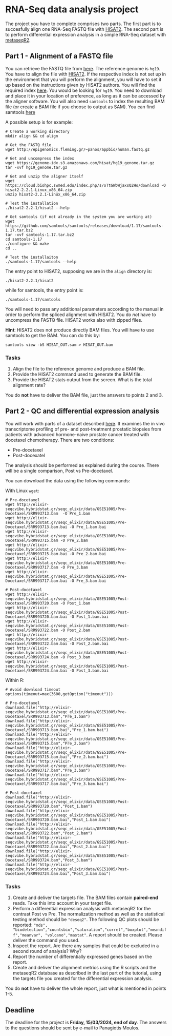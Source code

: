 # RNA-Seq data analysis project

The project you have to complete comprises two parts. The first part is to 
succesfully align one RNA-Seq FASTQ file with [HISAT2](http://daehwankimlab.github.io/hisat2/).
The second part is to perform differential expression analysis in a simple 
RNA-Seq dataset with
[metaseqR2](https://www.bioconductor.org/packages/release/bioc/html/metaseqR2.html).

## Part 1 - Alignment of a FASTQ file

You can retrieve the FASTQ file from [here](http://epigenomics.fleming.gr/~panos/appbio/human.fastq.gz). 
The reference genome is `hg19`.
You have to align the file with [HISAT2](http://daehwankimlab.github.io/hisat2/).
If the respective index is not set up in the environment that you will perform
the alignment, you will have to set it up based on the instructions given by
HISAT2 authors. You will find the required index [here](http://daehwankimlab.github.io/hisat2/download/#h-sapiens).
You would be looking for `hg19`. You need to download and place it in your
location of preference, as long as it can be accessed by the aligner software.
You will also need `samtools` to index the resulting BAM file (or create a BAM
file if you choose to output as SAM). You can find samtools
[here](https://github.com/samtools/samtools/releases/download/1.17/samtools-1.17.tar.bz2)

A possible setup is for example:

```
# Create a working directory
mkdir align && cd align

# Get the FASTQ file
wget http://epigenomics.fleming.gr/~panos/appbio/human.fastq.gz

# Get and uncompress the index
wget https://genome-idx.s3.amazonaws.com/hisat/hg19_genome.tar.gz
tar -xvf hg19_genome.tar.gz

# Get and unzip the aligner itself
wget https://cloud.biohpc.swmed.edu/index.php/s/oTtGWbWjaxsQ2Ho/download -O hisat2-2.2.1-Linux_x86_64.zip
unzip hisat2-2.2.1-Linux_x86_64.zip

# Test the installation
./hisat2-2.2.1/hisat2 --help

# Get samtools (if not already in the system you are working at)
wget https://github.com/samtools/samtools/releases/download/1.17/samtools-1.17.tar.bz2
tar -xvf samtools-1.17.tar.bz2
cd samtools-1.17
./configure && make
cd ..

# Test the installaiton
./samtools-1.17/samtools --help
```

The entry point to HISAT2, supposing we are in the `align` directory is:

```
./hisat2-2.2.1/hisat2
```

while for samtools, the entry point is:

```
./samtools-1.17/samtools
```

You will need to pass any additional parameters according to the manual in order
to perform the spliced alignment with HISAT2. You do *not* have to uncompress 
the FASTQ file. HISAT2 works also with zipped files.

**Hint**: HISAT2 does not produce directly BAM files. You will have to use
samtools to get the BAM. You can do this by:

```
samtools view -bS HISAT_OUT.sam > HISAT_OUT.bam
```

### Tasks

1. Align the file to the reference genome and produce a BAM file.
2. Provide the HISAT2 command used to generate the BAM file.
3. Provide the HISAT2 stats output from the screen. What is the total alignment
rate?

You do **not** have to deliver the BAM file, just the answers to points 2 and 3.

## Part 2 - QC and differential expression analysis

You will work with parts of a dataset described 
[here](https://pubmed.ncbi.nlm.nih.gov/25519703/). It examines the in vivo 
transcriptome profiling of pre- and post-treatment prostatic biopsies from 
patients with advanced hormone-naive prostate cancer treated with docetaxel 
chemotherapy. There are two conditions:

* Pre-docetaxel
* Post-docexatel

The analysis should be performed as explained during the course. There will be
a single comparison, Post vs Pre-docetaxel.

You can download the data using the following commands:

With Linux `wget`:

```
# Pre-docetaxel
wget http://elixir-seqcvibe.hybridstat.gr/seqc_elixir/data/GSE51005/Pre-Docetaxel/SRR993713.bam  -O Pre_1.bam
wget http://elixir-seqcvibe.hybridstat.gr/seqc_elixir/data/GSE51005/Pre-Docetaxel/SRR993713.bam.bai -O Pre_1.bam.bai
wget http://elixir-seqcvibe.hybridstat.gr/seqc_elixir/data/GSE51005/Pre-Docetaxel/SRR993715.bam -O Pre_2.bam
wget http://elixir-seqcvibe.hybridstat.gr/seqc_elixir/data/GSE51005/Pre-Docetaxel/SRR993715.bam.bai -O Pre_2.bam.bai
wget http://elixir-seqcvibe.hybridstat.gr/seqc_elixir/data/GSE51005/Pre-Docetaxel/SRR993717.bam -O Pre_3.bam
wget http://elixir-seqcvibe.hybridstat.gr/seqc_elixir/data/GSE51005/Pre-Docetaxel/SRR993717.bam.bai -O Pre_3.bam.bai

# Post-docetaxel
wget http://elixir-seqcvibe.hybridstat.gr/seqc_elixir/data/GSE51005/Post-Docetaxel/SRR993720.bam -O Post_1.bam
wget http://elixir-seqcvibe.hybridstat.gr/seqc_elixir/data/GSE51005/Post-Docetaxel/SRR993720.bam.bai -O Post_1.bam.bai
wget http://elixir-seqcvibe.hybridstat.gr/seqc_elixir/data/GSE51005/Post-Docetaxel/SRR993722.bam -O Post_2.bam
wget http://elixir-seqcvibe.hybridstat.gr/seqc_elixir/data/GSE51005/Post-Docetaxel/SRR993722.bam.bai -O Post_2.bam.bai
wget http://elixir-seqcvibe.hybridstat.gr/seqc_elixir/data/GSE51005/Post-Docetaxel/SRR993724.bam -O Post_3.bam
wget http://elixir-seqcvibe.hybridstat.gr/seqc_elixir/data/GSE51005/Post-Docetaxel/SRR993724.bam.bai -O Post_3.bam.bai
```

Within R:

```
# Avoid download timeout
options(timeout=max(3600,getOption("timeout")))

# Pre-docetaxel
download.file("http://elixir-seqcvibe.hybridstat.gr/seqc_elixir/data/GSE51005/Pre-Docetaxel/SRR993713.bam","Pre_1.bam")
download.file("http://elixir-seqcvibe.hybridstat.gr/seqc_elixir/data/GSE51005/Pre-Docetaxel/SRR993713.bam.bai","Pre_1.bam.bai")
download.file("http://elixir-seqcvibe.hybridstat.gr/seqc_elixir/data/GSE51005/Pre-Docetaxel/SRR993715.bam","Pre_2.bam")
download.file("http://elixir-seqcvibe.hybridstat.gr/seqc_elixir/data/GSE51005/Pre-Docetaxel/SRR993715.bam.bai","Pre_2.bam.bai")
download.file("http://elixir-seqcvibe.hybridstat.gr/seqc_elixir/data/GSE51005/Pre-Docetaxel/SRR993717.bam","Pre_3.bam")
download.file("http://elixir-seqcvibe.hybridstat.gr/seqc_elixir/data/GSE51005/Pre-Docetaxel/SRR993717.bam.bai","Pre_3.bam.bai")

# Post-docetaxel
download.file("http://elixir-seqcvibe.hybridstat.gr/seqc_elixir/data/GSE51005/Post-Docetaxel/SRR993720.bam","Post_1.bam")
download.file("http://elixir-seqcvibe.hybridstat.gr/seqc_elixir/data/GSE51005/Post-Docetaxel/SRR993720.bam.bai","Post_1.bam.bai")
download.file("http://elixir-seqcvibe.hybridstat.gr/seqc_elixir/data/GSE51005/Post-Docetaxel/SRR993722.bam","Post_2.bam")
download.file("http://elixir-seqcvibe.hybridstat.gr/seqc_elixir/data/GSE51005/Post-Docetaxel/SRR993722.bam.bai","Post_2.bam.bai")
download.file("http://elixir-seqcvibe.hybridstat.gr/seqc_elixir/data/GSE51005/Post-Docetaxel/SRR993724.bam","Post_3.bam")
download.file("http://elixir-seqcvibe.hybridstat.gr/seqc_elixir/data/GSE51005/Post-Docetaxel/SRR993724.bam.bai","Post_3.bam.bai")
```

### Tasks

1. Create and deliver the targets file. The BAM files contain **paired-end**
reads. Take this into account in your target file.
2. Perform a differential expression analysis with metaseqR2 for the contrast
Post vs Pre. The normalization method as well as the statistical testing method
should be `"deseq2"`. The following QC plots should be reported: `"mds",
"biodetection","countsbio","saturation","correl","boxplot","meandiff","meanvar",
"volcano","mastat"`. A report should be created. Please deliver the command you
used.
3. Inspect the report. Are there any samples that could be excluded in a second
round of analysis? Why?
4. Report the number of differentially expressed genes based on the report.
5. Create and deliver the alignment metrics using the R scripts and the 
metaseqR2 database as described in the last part of the tutorial, using the
targets file you created for the differential expression analysis.

You do **not** have to deliver the whole report, just what is mentioned in 
points 1-5.

## Deadline

The deadline for the project is **Friday, 15/03/2024, end of day**. The answers 
to the questions should be sent by e-mail to Panagiotis Moulos.
